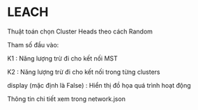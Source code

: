 # LEACH

Thuật toán chọn Cluster Heads theo cách Random

Tham số đầu vào: 

K1 : Năng lượng trừ đi cho kết nối MST

K2 : Năng lượng trừ đi cho kết nối trong từng clusters

display (mặc định là False) : Hiển thị đồ họa quá trình hoạt động

Thông tin chi tiết xem trong network.json
